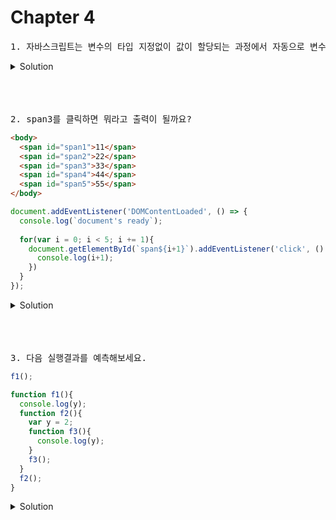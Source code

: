
# Chapter 4 

<pre>1. 자바스크립트는 변수의 타입 지정없이 값이 할당되는 과정에서 자동으로 변수의 타입이 결정된는데 이를 [          ]언어라고 한다.
</pre>

   <details>
      <summary>Solution</summary>
        <strong>동적타입</strong>
        
   </details> 

<br>
<br>
<br>




<pre>2. span3를 클릭하면 뭐라고 출력이 될까요?</pre>

```html
<body>
  <span id="span1">11</span>
  <span id="span2">22</span>
  <span id="span3">33</span>
  <span id="span4">44</span>
  <span id="span5">55</span>
</body>
```

```js
document.addEventListener('DOMContentLoaded', () => {
  console.log(`document's ready`);
  
  for(var i = 0; i < 5; i += 1){
    document.getElementById(`span${i+1}`).addEventListener('click', () => {
      console.log(i+1);
    })
  }
});
```


   <details>
      <summary>Solution</summary>
        <strong>6</strong>이다. 이유는 var는 블록 레벨 스코프를 따르지않는다. 거기다가 호이스팅 때문에 평가단계에서 var = i 는 함수 스코프내 코드맨위로 올라가는거나 다름없다. <br>그렇게 DOM이 로드되면 for문으로 5가 되고 그게 전역변수 형태니까 console.log(5+1) 이 되면서 6이 나온다.<br>let으로 바꿔주면 해결된다. let,const는 몸담고있는 블록 최상단까지만 간다.
   </details> 


<br>
<br>
<br>

<pre>3. 다음 실행결과를 예측해보세요.</pre>

```js
f1();

function f1(){
  console.log(y);
  function f2(){
    var y = 2;
    function f3(){
      console.log(y);
    }
    f3();
  }
  f2();
}
```


   <details>
      <summary>Solution</summary>
        <strong>y is not defined</strong> 외부에서 내부 함수의 변수는 접근 불가하다.
   </details> 